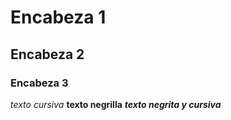 # Encabeza 1 
## Encabeza 2
### Encabeza 3

*texto cursiva*
**texto negrilla**
***texto negrita y cursiva***
